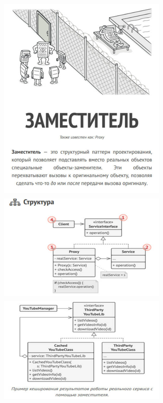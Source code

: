 ![proxy.jpg](proxy.jpg)

![proxy-structure.jpg](proxy-structure.jpg)

![proxy-example.jpg](proxy-example.jpg)